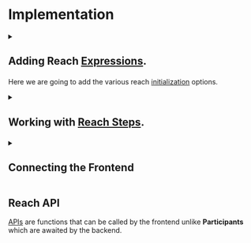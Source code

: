 

# Implementation
<details>
<summary>
<h2>
        
Adding Reach [Expressions](https://docs.reach.sh/rsh/appinit/#ref-programs-appinit-exprs).
        
</h2>

Here we are going to add the various reach [initialization](https://docs.reach.sh/rsh/appinit/#init)  options.
</summary>
<p>
</p>
</details>

<details>
<summary>
<h2>

Working with [Reach Steps](https://docs.reach.sh/rsh/step/).

</h2>
</summary>
<p>

> A [Reach Step](https://docs.reach.sh/rsh/step/) occurs after the `init()` function is called.

1. > ### Reach Steps

    - There are two kinds of steps :

    - > [Local Steps](https://docs.reach.sh/rsh/local/) 

        - Local steps are not processed by the blockchain. They are can only be accessed locally.

    - > [Consensus Step](https://docs.reach.sh/rsh/consensus/)

        - Consensus steps are processed by the blockchain. They are executed in the consensus network.


2. > ### Interacting with the `Creator`.

    ___

    We need to interact with the `Creator` to get the `tokenId`, `bid`, and `timeLapse`.
    We will need to use the `getSale` function to get this from the `Creator`.
    Since we want the `Creator` alone to access this function, we will use **Reach** [`only`](https://docs.reach.sh/rsh/step/) function.

    Here's how that will look.

    ```javascript
    Creator.only(() => {
        const {nftId, minBid, lenInBlocks} = declassify(interact.getSale());
    });
    ```
    Let's break it down:
    - `Creator.only(() => {...})` is a `Local Step` that only allows the `Creator` to access the `getSale()` function.

    - `{nftId, minBid, lenInBlocks}` is the declassified `Object` that is returned from the `getSale()` function.

    - The [declassify](https://docs.reach.sh/rsh/local/#declassify) function makes the return value known.

    - The [interact](https://docs.reach.sh/rsh/local/#interact) function notifies the frontend and awaits for a response.

    Now that we have the `nftId`, `minBid`, and `lenInBlocks`, we can publish  this information onto the contract.

    ```javascript
    Creator.publish(nftId, minBid, lenInBlocks);
    ```
    - `Creator`.[publish](https://docs.reach.sh/rsh/step/#publish---pay---when--and--timeout) is a consensus step which lets the `Creator` publish the `nftId`, `minBid`, and `lenInBlocks` onto the blockchain.

    Since we are deploying an NFT which should be unique, we will set the total amount to 1.
    Then we will send the nft onto the contract for holding.

    ```javascript
    const amt = 1;

    commit();

    Creator.pay([[amt, nftId]]);

    Creator.interact.auctionReady();
    ```

    Here's what's going on :
    - The `amt` represents the number of nft's we are sending to the contract.

    - The [`commit();`](https://docs.reach.sh/rsh/consensus/#rsh_commit) function is a ***step*** that ends the current ***consensus step*** and sets the current state of the contract into a ***local step***.

    - `Creator.pay([[amt, nftId]])` is a step which lets the `Creator` pay the `amt` of the `nftId` to the deployed contract.

    - `Creator.interact.auctionReady();` notifies the `Creator`'s frontend that the auction is ready.

    ___

3. > ### Adding it all into `index.rsh`

    ___

    This is how `index.rsh` looks.

    [index.rsh](p4/index.rsh)

    ```javascript
    'reach 0.1';

    export const main = Reach.App(() => {
        
        // Deployer of the contract.
        const Creator = Participant('Creator', {
            //++ Add getSale function.
            getSale: Fun([], Object({
                nftId: Token,
                minBid: UInt,
                lenInBlocks: UInt,
            })),
            //++ Add auctionReady function.
            auctionReady: Fun([], Null),

            //++ Add seeBid function.
            seeBid: Fun([Address, UInt], Null),

            //++ Add showOutcome function.
            showOutcome: Fun([Address, UInt], Null),
        });

        // Any subsequent bidder.
        const Bidder = API('Bidder', {
            //++ Add this function to the Bidder interface.
            bid: Fun([UInt], Tuple(UInt,Address, UInt)),
        });
        
        init();

    Creator.only(() => {
        const {nftId, minBid, lenInBlocks} = declassify(interact.getSale());
    });
    
    Creator.publish(nftId, minBid, lenInBlocks);

    const amt = 1;

    commit();

    Creator.pay([[amt, nftId]]);

    Creator.interact.auctionReady();

    });

    ```
    </p>
</details>

<details>
    <summary>
        <h2>
            Connecting the Frontend
        </h2>
    </summary>

> Let's see how the frontend will connect with the backend. We are going to use Javascript to create a user interface that will interact with the `Creator` and the `Bidder`.

1. > ### Importing dependencies.

    ___

    1. We need to import the [Reach Standard Library](https://docs.reach.sh/frontend/#js_stdlib.withDisconnect) module for Javascript.

        ```javascript
        import { loadStdlib } from '@reach-sh/stdlib';
        ```
        > `loadStdlib` is a function that will load the standard library dynamically based on the [`REACH_CONNECTOR_MODE`](https://docs.reach.sh/tool/#cmd_REACH_CONNECTOR_MODE) environment variable.

        > You can also pass in a `REACH_CONNECTOR_MODE` variable directly to `loadStdlib` if you want to override the default.

        ```javascript
        // connector can be 'ETH', 'ALGO', or 'CFX'
        const stdlib = await loadStdlib("ALGO");
        ```
    2. We also need to import the backend.

        - Once we run :
        ```shell
        ./reach compile
        ```
        Reach will transpile the `index.rsh` file to `index.main.mjs` and output it to `build/index.main.mjs`. The `index.main.mjs` file will contain all the code we need to interact with our backend contract. We can now import `index.main.mjs` into our application

        ```javascript
        import * as backend from './build/index.main.mjs';
        ```
    ___

2. > ### Adding a test account.
    ___

    We will use the stdlib to create a test account with a starting balance of 100 network tokens.

    ```javascript
    // generate starting balance
    const startingBalance = stdlib.parseCurrency(100);
    // create test account
    const accCreator = await stdlib.newTestAccount(startingBalance);
    ```
    ___

3. > ### Creating an NFT.
    ___
    
    If we take a look at `index.rsh` we see that the `Creator`.`getSale` function expects an `nftId`, a `minBid` and `lenInBlocks` as parameters.

    > Reach Standard Library provides a [`launchToken`](https://docs.reach.sh/frontend/#js_launchToken) function that can handle creating a network token.

    ```javascript
    const theNFT = await stdlib.launchToken(accCreator, "bumple", "NFT", { supply: 1 });
    ```
    Let's decipher the parameters :
    - `Account` = `launchToken` expects the account of the creator of the token. In our instance, `accCreator` is the creator of the token.
    - `name` = `launchToken` expects the name of the token. In our instance, `bumple` is the name of the token.
    - `sym` = `launchToken` expects the symbol of the token. In our instance, `NFT` is the symbol of the token.
    - `opts` = `launchToken` expects an object of options if any. In our instance, `{ supply: 1 }` is the option since we only require unique instance of the NFT.
    ___

4. > ### Connecting the Test Account to the Backend
    ___

    1. Now we will connect the test account to the backend.

        ```javascript
        const ctcCreator = accCreator.contract(backend);
        ```
        > `accCreator.contract(backend);` returns a ***Reach Contract*** that contains the contract address.
    
    2. We can now connect to the backend `Creator` interface with : 

        ```javascript
        await ctcCreator.participants.Creator({
            // Specify Creator interact interface here
        })
        ```
        > `await ctcCreator.participants.Creator` will connect the backend `Creator` interface with the `accCreator`.

        > Before we do that, we need to implement the `Creator` interface that we defined in [`index.rsh`](p4/index.rsh).

    3. Implementing the `getSale` function.

        - `getSale` function requires three parameters : `nftId`, `minBid` and `lenInBlocks`.

        ```javascript
        const nftId = theNFT.id
        const minBid = stdlib.parseCurrency(2);
        lenInBlocks = 10;
        ```
        - We are getting the `nftId` from the NFT we created earlier.
        - The minimum bid is 2 network tokens.
        - The number of blocks before the auction ends is 10.

        ```javascript
        const params = { 
        nftId:nftId,
        minBid:minBid,
        lenInBlocks:lenInBlocks,
        };
        ```
        - Since the `getSale` function expects an object, we need to create an object with the parameters.

    4. Adding `getSale` to the interface.

        ```javascript
        await ctcCreator.participants.Creator({
            // ++ Add get sale function.
            getSale: () => {
                return params;
            },
        })
        ```
    5. Adding `seeBid` function to the frontend.

        Ass you recall, the `seeBid` function from the [`backend`](p4/index.rsh) sends an `Address` and a `UInt` to the frontend.

        ```javascript
        await ctcCreator.participants.Creator({
            // ++ Add get sale function.
            getSale: () => {
                return params;
            },
            // ++ Add seeBid function.
            seeBid: (who, amt) => {
                let newBidder = stdlib.formatAddress(who)
                let newBid = stdlib.formatCurrency(amt)
                console.log(`Creator saw that ${newBidder} bid ${newBid}.`);
            },
        })
        ```

    6. The `showOutcome` function will notify the frontend, when the contract is ready to begin the auction.

        ```javascript
        await ctcCreator.participants.Creator({
            // ++ Add get sale function.
            getSale: () => {
                return params;
            },
            // ++ Add seeBid function.
            seeBid: (who, amt) => {
                let newBidder = stdlib.formatAddress(who)
                let newBid = stdlib.formatCurrency(amt)
                console.log(`Creator saw that ${newBidder} bid ${newBid}.`);
            },
            // ++ Add showOutcome function.
            showOutcome: (winner, amt) => {
                let newWinner = stdlib.formatAddress(winner)
                let newAmt = stdlib.formatCurrency(amt)
                console.log(`Creator saw that ${newWinner} won with ${newAmt}`)
            }
        })

        ```
    7. Adding it all up, this is how the [`index.mjs`](p4/index.mjs) interface looks.

        ```javascript
        import { loadStdlib } from '@reach-sh/stdlib';
        import * as backend from './build/index.main.mjs';

        // connector can be 'ETH', 'ALGO', or 'CFX'
        const stdlib = loadStdlib();


        // generate starting balance
        const startingBalance = stdlib.parseCurrency(100);
        // create test account
        const accCreator = await stdlib.newTestAccount(startingBalance);

        const theNFT = await stdlib.launchToken(accCreator, "bumple", "NFT", { supply: 1 });

        const ctcCreator = accCreator.contract(backend);

        await ctcCreator.participants.Creator({
            // ++ Add get sale function.
            getSale: () => {
                return params;
            },
            // ++ Add seeBid function.
            seeBid: (who, amt) => {
                let newBidder = stdlib.formatAddress(who)
                let newBid = stdlib.formatCurrency(amt)
                console.log(`Creator saw that ${newBidder} bid ${newBid}.`);
            },
            // ++ Add showOutcome function.
            showOutcome: (winner, amt) => {
                let newWinner = stdlib.formatAddress(winner)
                let newAmt = stdlib.formatCurrency(amt)
                console.log(`Creator saw that ${newWinner} won with ${newAmt}`)
            }
        })
        ```
    This is now enough for Reach to compile and run our program. Let's try by running

    ```cmd
    $ ./reach run
    ```

    Reach should now build and launch a Docker container for this application. Since the application doesn't do anything, you'll just see a lot of diagnostic messages though, so that's not very exciting.


    > The entire process that we just went through can be automated by running 
    > ```cmd
    > $ ./reach init
    >```
    >You can try this when you start your next project!

    ___
</details>

    

## Reach API

[APIs](https://docs.reach.sh/rsh/appinit/#rsh_API) are functions that can be called by the frontend
unlike **Participants** which are awaited by the backend.

